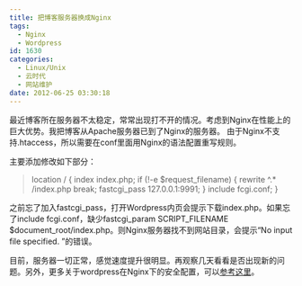 ```yaml
---
title: 把博客服务器换成Nginx
tags:
  - Nginx
  - Wordpress
id: 1630
categories:
  - Linux/Unix
  - 云时代
  - 网站维护
date: 2012-06-25 03:30:18
---
```


最近博客所在服务器不太稳定，常常出现打不开的情况。考虑到Nginx在性能上的巨大优势。我把博客从Apache服务器已到了Nginx的服务器。
由于Nginx不支持.htaccess，所以需要在conf里面用Nginx的语法配置重写规则。

主要添加修改如下部分：
> location / {
>         index index.php;
>         if (!-e $request_filename) {
>           rewrite ^.* /index.php break;
>           fastcgi_pass 127.0.0.1:9991;
>         }
>         include fcgi.conf;
>     }

之前忘了加入fastcgi_pass，打开Wordpress内页会提示下载index.php。如果忘了include fcgi.conf，缺少fastcgi_param SCRIPT_FILENAME $document_root/index.php。则Nginx服务器找不到网站目录，会提示“No input file specified. ”的错误。

目前，服务器一切正常，感觉速度提升很明显。再观察几天看看是否出现新的问题。另外，更多关于wordpress在Nginx下的安全配置，可以[参考这里](http://codex.wordpress.org/Nginx)。